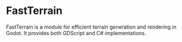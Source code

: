 # FastTerrain

FastTerrain is a module for efficient terrain generation and rendering in Godot. It provides both GDScript and C# implementations.

